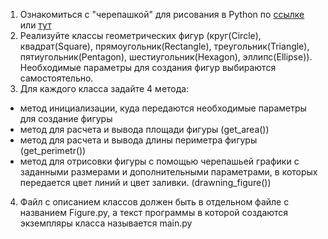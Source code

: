 1. Ознакомиться с "черепашкой" для рисования в Python по [ссылке](https://opentechschool.github.io/python-beginners/ru/simple_drawing.html) или [тут](https://gvard.github.io/py/turtle/)
2. Реализуйте классы геометрических фигур (круг(Circle), квадрат(Square), прямоугольник(Rectangle), треугольник(Triangle), пятиугольник(Pentagon), шестиугольник(Hexagon), эллипс(Ellipse)). Необходимые параметры для создания фигур выбираются самостоятельно.
3. Для каждого класса задайте 4 метода:
- метод инициализации, куда передаются необходимые параметры для создание фигуры
- метод для расчета и вывода площади фигуры (get_area())
- метод для расчета и вывода длины периметра фигуры (get_perimetr())
- метод для отрисовки фигуры с помощью черепашьей графики с заданными размерами и дополнительными параметрами, в которых передается цвет линий и цвет заливки. (drawning_figure())
4. Файл с описанием классов должен быть в отдельном файле с названием Figure.py, а текст программы в которой создаются экземпляры класса называется main.py